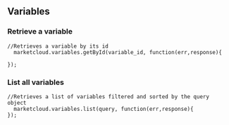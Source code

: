 ## Variables



### Retrieve a variable

```
//Retrieves a variable by its id
  marketcloud.variables.getById(variable_id, function(err,response){

});
```



### List all variables

```
//Retrieves a list of variables filtered and sorted by the query object
  marketcloud.variables.list(query, function(err,response){
});
```